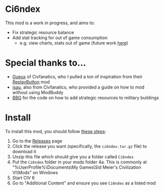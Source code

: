 # Ci6ndex

This mod is a work in progress, and aims to:

- Fix strategic resource balance
- Add stat tracking for out of game consumption
  - e.g. view charts, stats out of game (future work [here](https://github.com/hazzardr/ci6ndex))

# Special thanks to...

- [Gueux](https://forums.civfanatics.com/members/gueux.309829/) of Civfanatics, who I pulled a ton of inspiration from their [ReplayButton](https://forums.civfanatics.com/threads/replay-button.638174/page-4#post-16025162) mod
- [isau](https://forums.civfanatics.com/threads/tutorial-modding-with-sqllite-studio-pc.608352/), also from Civfanatics, who provided a guide on how to mod without using ModBuddy
- [BBG](https://github.com/CivLeague/BBG/blob/master/sql/xp2__gathering_storm.sql) for the code on how to add strategic resources to military buildings

# Install

To install this mod, you should follow [these steps](<https://civilization.fandom.com/wiki/Modding_(Civ6)#Method_2:_Manually>):

1. Go to the [Releases](https://github.com/hazzardr/ci6ndex-mod/releases) page
2. Click the release you want (specifically, the `ci6ndex.tar.gz` file) to download it
3. Unzip this file which should give you a folder called `Ci6ndex`
4. Put the `Ci6ndex` folder in your mods folder
   4a. This is commonly at "%UserProfile%\Documents\My Games\Sid Meier's Civilization VI\Mods" on Windows
5. Start CIV 6
6. Go to "Additional Content" and ensure you see `Ci6ndex` as a listed mod
